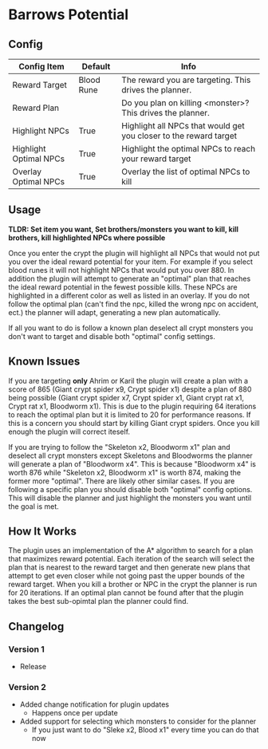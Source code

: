 # Barrows Potential

## Config

| Config Item            | Default    | Info                                                              |
|------------------------|------------|-------------------------------------------------------------------|
| Reward Target          | Blood Rune | The reward you are targeting. This drives the planner.            |
| Reward Plan            | <all>      | Do you plan on killing \<monster\>? This drives the planner.      |
| Highlight NPCs         | True       | Highlight all NPCs that would get you closer to the reward target |
| Highlight Optimal NPCs | True       | Highlight the optimal NPCs to reach your reward target            |
| Overlay Optimal NPCs   | True       | Overlay the list of optimal NPCs to kill                          |


## Usage

**TLDR: Set item you want, Set brothers/monsters you want to kill, kill brothers, kill highlighted NPCs where possible**

Once you enter the crypt the plugin will highlight all NPCs that would not put you over the ideal reward potential for your item. For example if you select blood runes it will not highlight NPCs that would put you over 880. In addition the plugin will attempt to generate an "optimal" plan that reaches the ideal reward potential in the fewest possible kills. These NPCs are highlighted in a different color as well as listed in an overlay. If you do not follow the optimal plan (can't find the npc, killed the wrong npc on accident, ect.) the planner will adapt, generating a new plan automatically.

If all you want to do is follow a known plan deselect all crypt monsters you don't want to target and disable both "optimal" config settings.

## Known Issues

If you are targeting **only** Ahrim or Karil the plugin will create a plan with a score of 865 (Giant crypt spider x9, Crypt spider x1) despite a plan of 880 being possible (Giant crypt spider x7, Crypt spider x1, Giant crypt rat x1, Crypt rat x1, Bloodworm x1). This is due to the plugin requiring 64 iterations to reach the optimal plan but it is limited to 20 for performance reasons. If this is a concern you should start by killing Giant crypt spiders. Once you kill enough the plugin will correct iteself.

If you are trying to follow the "Skeleton x2, Bloodworm x1" plan and deselect all crypt monsters except Skeletons and Bloodworms the planner will generate a plan of "Bloodworm x4". This is because "Bloodworm x4" is worth 876 while "Skeleton x2, Bloodworm x1" is worth 874, making the former more "optimal". There are likely other similar cases. If you are following a specific plan you should disable both "optimal" config options. This will disable the planner and just highlight the monsters you want until the goal is met.

## How It Works

The plugin uses an implementation of the A* algorithm to search for a plan that maximizes reward potential. Each iteration of the search will select the plan that is nearest to the reward target and then generate new plans that attempt to get even closer while not going past the upper bounds of the reward target. When you kill a brother or NPC in the crypt the planner is run for 20 iterations. If an optimal plan cannot be found after that the plugin takes the best sub-opimtal plan the planner could find.

## Changelog

### Version 1

* Release

### Version 2 

* Added change notification for plugin updates
  * Happens once per update
* Added support for selecting which monsters to consider for the planner
  * If you just want to do "Sleke x2, Blood x1" every time you can do that now
